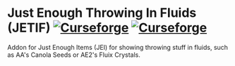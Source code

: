 # Just Enough Throwing In Fluids (JETIF) [![Curseforge](http://cf.way2muchnoise.eu/jetif.svg)](https://minecraft.curseforge.com/projects/jetif) [![Curseforge](http://cf.way2muchnoise.eu/versions/jetif.svg)](https://minecraft.curseforge.com/projects/jetif)

Addon for Just Enough Items (JEI) for showing throwing stuff in fluids, such as AA's Canola Seeds or AE2's Fluix Crystals.